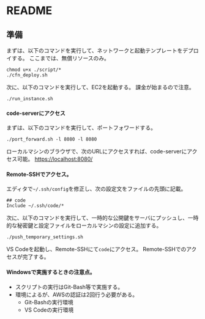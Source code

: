# README

## 準備
まずは、以下のコマンドを実行して、ネットワークと起動テンプレートをデプロイする。
ここまでは、無償リソースのみ。

```sh:ネットワークと起動テンプレートのデプロイ
chmod u+x ./script/*
./cfn_deploy.sh
```

次に、以下のコマンドを実行して、EC2を起動する。
課金が始まるので注意。

```sh:EC2の起動
./run_instance.sh
```

#### code-serverにアクセス

まずは、以下のコマンドを実行して、ポートフォワードする。

```sh:ポートフォワード
./port_forward.sh -l 8080 -l 8080
```

ローカルマシンのブラウザで、次のURLにアクセスすれば、code-serverにアクセス可能。
<https://localhost:8080/>

#### Remote-SSHでアクセス。

エディタで`~/.ssh/config`を修正し、次の設定文をファイルの先頭に記載。

```ssh_config
## code
Include ~/.ssh/code/*
```

次に、以下のコマンドを実行して、一時的な公開鍵をサーバにプッシュし、一時的な秘密鍵と設定ファイルをローカルマシンの設定に追加する。

```sh:一時設定のプッシュ
./push_temporary_settings.sh
```

VS Codeを起動し、Remote-SSHにて`code`にアクセス。
Remote-SSHでのアクセスが完了する。

#### Windowsで実施するときの注意点。

- スクリプトの実行はGit-Bash等で実施する。
- 環境によるが、AWSの認証は2回行う必要がある。
  - Git-Bashの実行環境
  - VS Codeの実行環境